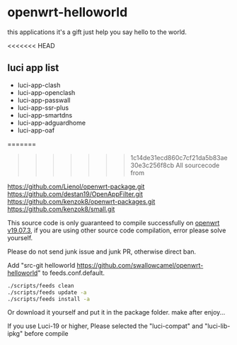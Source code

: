 # openwrt-helloworld

this applications it's a gift just help you say hello to the world.

<<<<<<< HEAD
## luci app list
- luci-app-clash
- luci-app-openclash
- luci-app-passwall
- luci-app-ssr-plus
- luci-app-smartdns
- luci-app-adguardhome
- luci-app-oaf


=======
>>>>>>> 1c14de31ecd860c7cf21da5b83ae30e3c256f8cb
All sourcecode from 

https://github.com/Lienol/openwrt-package.git
https://github.com/destan19/OpenAppFilter.git
https://github.com/kenzok8/openwrt-packages.git
https://github.com/kenzok8/small.git

This source code is only guaranteed to compile successfully on [openwrt v19.07.3](https://github.com/openwrt/openwrt.git), if you are using other source code compilation, error please solve yourself.

Please do not send junk issue and junk PR, otherwise direct ban.

Add "src-git helloworld https://github.com/swallowcamel/openwrt-helloworld" to feeds.conf.default.

```bash
./scripts/feeds clean
./scripts/feeds update -a
./scripts/feeds install -a
```

Or download it yourself and put it in the package folder.
make after enjoy...

If you use Luci-19 or higher, Please selected the "luci-compat" and "luci-lib-ipkg" before compile
